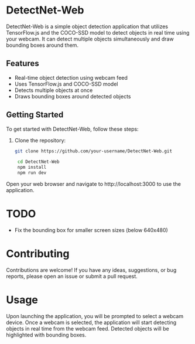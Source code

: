 # DetectNet-Web

DetectNet-Web is a simple object detection application that utilizes TensorFlow.js and the COCO-SSD model to detect objects in real time using your webcam. It can detect multiple objects simultaneously and draw bounding boxes around them.

## Features

- Real-time object detection using webcam feed
- Uses TensorFlow.js and COCO-SSD model
- Detects multiple objects at once
- Draws bounding boxes around detected objects

## Getting Started

To get started with DetectNet-Web, follow these steps:

1. Clone the repository:

   ```bash
   git clone https://github.com/your-username/DetectNet-Web.git
    
    cd DetectNet-Web
    npm install
    npm run dev
    ```
Open your web browser and navigate to http://localhost:3000 to use the application.


# TODO
- Fix the bounding box for smaller screen sizes (below 640x480)

# Contributing
Contributions are welcome! If you have any ideas, suggestions, or bug reports, please open an issue or submit a pull request.

# Usage
Upon launching the application, you will be prompted to select a webcam device.
Once a webcam is selected, the application will start detecting objects in real time from the webcam feed.
Detected objects will be highlighted with bounding boxes.
